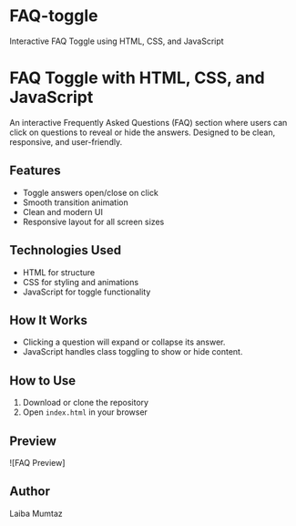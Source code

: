 # FAQ-toggle
Interactive FAQ Toggle using HTML, CSS, and JavaScript
# FAQ Toggle with HTML, CSS, and JavaScript

An interactive Frequently Asked Questions (FAQ) section where users can click on questions to reveal or hide the answers. Designed to be clean, responsive, and user-friendly.

## Features
- Toggle answers open/close on click
- Smooth transition animation
- Clean and modern UI
- Responsive layout for all screen sizes

## Technologies Used
- HTML for structure
- CSS for styling and animations
- JavaScript for toggle functionality

## How It Works
- Clicking a question will expand or collapse its answer.
- JavaScript handles class toggling to show or hide content.

## How to Use
1. Download or clone the repository
2. Open `index.html` in your browser

## Preview
![FAQ Preview]

## Author
Laiba Mumtaz  
